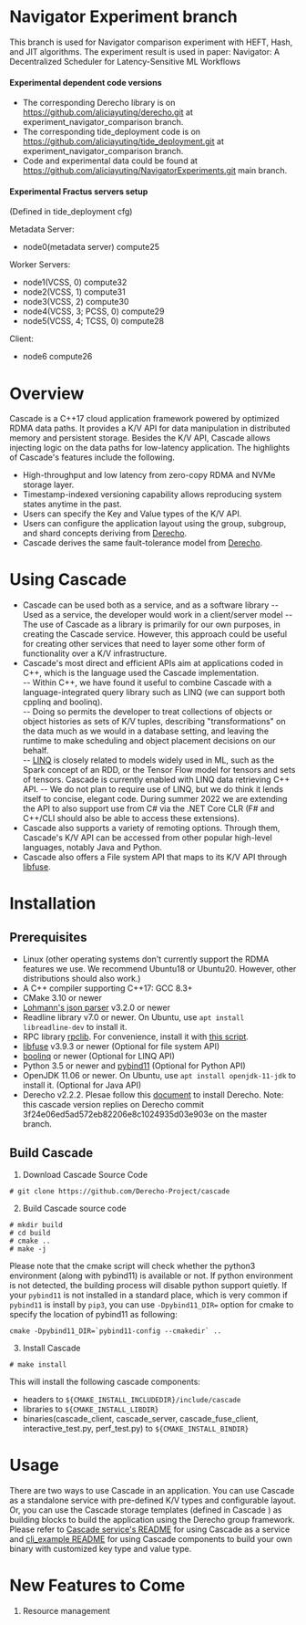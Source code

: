 # Navigator Experiment branch

This branch is used for Navigator comparison experiment with HEFT, Hash, and JIT algorithms. The experiment result is used in paper:  Navigator: A Decentralized Scheduler for Latency-Sensitive ML Workflows

#### Experimental dependent code versions
- The corresponding Derecho library is on https://github.com/aliciayuting/derecho.git at experiment_navigator_comparison branch.
- The corresponding tide_deployment code is on https://github.com/aliciayuting/tide_deployment.git at experiment_navigator_comparison branch.
- Code and experimental data could be found at https://github.com/aliciayuting/NavigatorExperiments.git main branch.

#### Experimental Fractus servers setup
(Defined in tide_deployment cfg)

Metadata Server:
- node0(metadata server)      compute25

Worker Servers:
- node1(VCSS, 0)              compute32
- node2(VCSS, 1)              compute31
- node3(VCSS, 2)              compute30
- node4(VCSS, 3; PCSS, 0)     compute29
- node5(VCSS, 4; TCSS, 0)     compute28

Client:
- node6                       compute26



# Overview
Cascade is a C++17 cloud application framework powered by optimized RDMA data paths. It provides a K/V API for data manipulation in distributed memory and persistent storage. Besides the K/V API, Cascade allows injecting logic on the data paths for low-latency application. The highlights of Cascade's features include the following.

- High-throughput and low latency from zero-copy RDMA and NVMe storage layer.
- Timestamp-indexed versioning capability allows reproducing system states anytime in the past.
- Users can specify the Key and Value types of the K/V API.
- Users can configure the application layout using the group, subgroup, and shard concepts deriving from [Derecho](http://github.com/Derecho-Project/derecho).
- Cascade derives the same fault-tolerance model from [Derecho](http://github.com/Derecho-Project/derecho).

# Using Cascade
- Cascade can be used both as a service, and as a software library
-- Used as a service, the developer would work in a client/server model
-- The use of Cascade as a library is primarily for our own purposes, in creating the Cascade service.  However, this approach could be useful for creating other services that need to layer some other form of functionality over a K/V infrastructure.
- Cascade's most direct and efficient APIs aim at applications coded in C++, which is the language used the Cascade implementation.  
-- Within C++, we have found it useful to combine Cascade with a language-integrated query library such as LINQ (we can support both cpplinq and boolinq).  
-- Doing so permits the developer to treat collections of objects or object histories as sets of K/V tuples, describing "transformations" on the data much as we would in a database setting, and leaving the runtime to make scheduling and object placement decisions on our behalf.  
-- [LINQ](https://docs.microsoft.com/en-us/dotnet/csharp/programming-guide/concepts/linq/) is closely related to models widely used in ML, such as the Spark concept of an RDD, or the Tensor Flow model for tensors and sets of tensors. Cascade is currently enabled with LINQ data retrieving C++ API.
-- We do not plan to require use of LINQ, but we do think it lends itself to concise, elegant code.  During summer 2022 we are extending the API to also support use from C\# via the .NET Core CLR (F# and C++/CLI should also be able to access these extensions).
- Cascade also supports a variety of remoting options.  Through them, Cascade's K/V API can be accessed from other popular high-level languages, notably Java and Python.
- Cascade also offers a File system API that maps to its K/V API through [libfuse](https://github.com/libfuse/libfuse).  

# Installation

## Prerequisites
- Linux (other operating systems don't currently support the RDMA features we use. We recommend Ubuntu18 or Ubuntu20. However, other distributions should also work.)
- A C++ compiler supporting C++17: GCC 8.3+
- CMake 3.10 or newer
- [Lohmann's json parser](https://github.com/nlohmann) v3.2.0 or newer
- Readline library v7.0 or newer. On Ubuntu, use `apt install libreadline-dev` to install it.
- RPC library [rpclib](https://github.com/rpclib/rpclib). For convenience, install it with [this script](scripts/prerequisites/install-rpclib.sh).
- [libfuse](https://github.com/libfuse) v3.9.3 or newer (Optional for file system API)
- [boolinq](https://github.com/k06a/boolinq) or newer (Optional for LINQ API)
- Python 3.5 or newer and [pybind11](https://github.com/pybind/pybind11) (Optional for Python API)
- OpenJDK 11.06 or newer. On Ubuntu, use `apt install openjdk-11-jdk` to install it. (Optional for Java API)
- Derecho v2.2.2. Plesae follow this [document](http://github.com/Derecho-Project/derecho) to install Derecho. Note: this cascade version replies on Derecho commit 3f24e06ed5ad572eb82206e8c1024935d03e903e on the master branch.

## Build Cascade
1) Download Cascade Source Code
```
# git clone https://github.com/Derecho-Project/cascade
```
2) Build Cascade source code
```
# mkdir build
# cd build
# cmake ..
# make -j
```
Please note that the cmake script will check whether the python3 environment (along with pybind11) is available or not. If python environment is not detected, the building process will disable python support quietly. If your `pybind11` is not installed in a standard place, which is very common if `pybind11` is install by `pip3`, you can use `-Dpybind11_DIR=` option for cmake to specify the location of pybind11 as following:
```
cmake -Dpybind11_DIR=`pybind11-config --cmakedir` ..
```

3) Install Cascade
```
# make install
```
This will install the following cascade components: 
- headers to `${CMAKE_INSTALL_INCLUDEDIR}/include/cascade`
- libraries to `${CMAKE_INSTALL_LIBDIR}`
- binaries(cascade_client, cascade_server, cascade_fuse_client, interactive_test.py, perf_test.py) to `${CMAKE_INSTALL_BINDIR}`

# Usage
There are two ways to use Cascade in an application. You can use Cascade as a standalone service with pre-defined K/V types and configurable layout. Or, you can use the Cascade storage templates (defined in Cascade ) as building blocks to build the application using the Derecho group framework. Please refer to [Cascade service's README](https://github.com/Derecho-Project/cascade/tree/master/src/service) for using Cascade as a service and [cli_example README](https://github.com/Derecho-Project/cascade/tree/master/src/applications/tests/cascade_as_subgroup_classes) for using Cascade components to build your own binary with customized key type and value type.

# New Features to Come
1) Resource management

